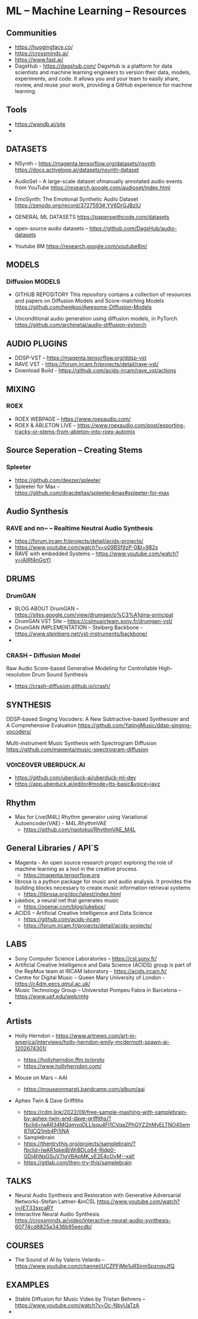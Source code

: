 # ML – Machine Learning – Resources

## Communities
- https://huggingface.co/
- https://crossminds.ai/
- https://www.fast.ai/
- DagsHub - https://dagshub.com/
DagsHub is a platform for data scientists and machine learning engineers to version their data, models, experiments, and code. It allows you and your team to easily share, review, and reuse your work, providing a GitHub experience for machine learning.

## Tools
- https://wandb.ai/site
- 

## DATASETS
- NSynth – https://magenta.tensorflow.org/datasets/nsynth
https://docs.activeloop.ai/datasets/nsynth-dataset

- AudioSet – A large-scale dataset ofmanually annotated audio events from YouTube
https://research.google.com/audioset/index.html

- EmoSynth: The Emotional Synthetic Audio Dataset
https://zenodo.org/record/3727593#.YV6DrGJBzIU

- GENERAL ML DATASETS https://paperswithcode.com/datasets

- open-source audio datasets – https://github.com/DagsHub/audio-datasets

- Youtube 8M https://research.google.com/youtube8m/


## MODELS
### Diffusion MODELS 
- GITHUB REPOSITORY
This repository contains a collection of resources and papers on Diffusion Models and Score-matching Models
https://github.com/heejkoo/Awesome-Diffusion-Models

- Unconditional audio generation using diffusion models, in PyTorch
https://github.com/archinetai/audio-diffusion-pytorch

## AUDIO PLUGINS
- DDSP-VST – https://magenta.tensorflow.org/ddsp-vst
- RAVE VST - https://forum.ircam.fr/projects/detail/rave-vst/
 - Download Build - https://github.com/acids-ircam/rave_vst/actions


## MIXING
### ROEX
- ROEX WEBPAGE – https://www.roexaudio.com/
- ROEX & ABLETON LIVE – https://www.roexaudio.com/post/exporting-tracks-or-stems-from-ableton-into-roex-automix

## Source Seperation – Creating Stems 
### Spleeter 
- https://github.com/deezer/spleeter
- Spleeter for Max – https://github.com/diracdeltas/spleeter4max#spleeter-for-max

## Audio Synthesis
### RAVE and nn~ – Realtime Neutral Audio Synthesis
- https://forum.ircam.fr/projects/detail/acids-projects/
- https://www.youtube.com/watch?v=o09BSf9zP-0&t=982s
- RAVE with embedded Systems – https://www.youtube.com/watch?v=jAIRf4nGgYI

## DRUMS
### DrumGAN
- BLOG ABOUT DrumGAN –https://sites.google.com/view/drumgan/p%C3%A1gina-principal
- DrumGAN VST Site – https://cslmusicteam.sony.fr/drumgan-vst/
- DrumGAN IMPLEMENTATION – Steiberg Backbone - https://www.steinberg.net/vst-instruments/backbone/
- 
### CRASH – Diffusion Model
Raw Audio Score-based Generative Modeling for Controllable High-resolution Drum Sound Synthesis
- https://crash-diffusion.github.io/crash/

## SYNTHESIS
DDSP-based Singing Vocoders: A New Subtractive-based Synthesizer and A Comprehensive Evaluation
https://github.com/YatingMusic/ddsp-singing-vocoders/

Multi-instrument Music Synthesis with Spectrogram Diffusion
https://github.com/magenta/music-spectrogram-diffusion


### VOICEOVER UBERDUCK.AI
- https://github.com/uberduck-ai/uberduck-ml-dev
- https://app.uberduck.ai/editor#mode=tts-basic&voice=jayz

## Rhythm
- Max for Live(M4L) Rhythm generator using Variational Autoencoder(VAE) - M4L.RhythmVAE
  - https://github.com/naotokui/RhythmVAE_M4L

## General Libraries / API`S
- Magenta - An open source research project exploring the role of machine learning as a tool in the creative process.
  -   https://magenta.tensorflow.org
- librosa is a python package for music and audio analysis. It provides the building blocks necessary to create music information retrieval systems 
  -  https://librosa.org/doc/latest/index.html
- jukebox, a neural net that generates music 
  -  https://openai.com/blog/jukebox/
- ACIDS – Artificial Creative Intelligence and Data Science 
  - https://github.com/acids-ircam
  - https://forum.ircam.fr/projects/detail/acids-projects/

## LABS
- Sony Computer Science Laboratories – https://csl.sony.fr/
- Artificial Creative Intelligence and Data Science (ACIDS) group is part of the RepMus team at IRCAM laboratory - https://acids.ircam.fr/
- Centre for Digital Music – Queen Mary University of London - https://c4dm.eecs.qmul.ac.uk/
- Music Technology Group – Universitat Pompeu Fabra in Barcelona – https://www.upf.edu/web/mtg
- 
  
## Artists
- Holly Herndon – https://www.artnews.com/art-in-america/interviews/holly-herndon-emily-mcdermott-spawn-ai-1202674301/
  - https://hollyherndon.ffm.to/proto
  - https://www.hollyherndon.com/
  
- Mouse on Mars – AAI
  - https://mouseonmarstj.bandcamp.com/album/aai

- Aphex Twin & Dave Griffiths
  - https://cdm.link/2022/09/free-sample-mashing-with-samplebrain-by-aphex-twin-and-dave-griffiths/?fbclid=IwAR34MQqmvqDLLlsqu4FI1CVqaZPhGYZ2hMvELTNO45em87dCQ1mb4Pi1iNA
  - Samplebrain
   - https://thentrythis.org/projects/samplebrain/?fbclid=IwAR1qkejBiWrBDLo64-Rjdp0-GDj4hNsGSuV7IgVBApMK_vE2E4cOvM--xaY
   - https://gitlab.com/then-try-this/samplebrain
    


## TALKS
- Neural Audio Synthesis and Restoration with Generative Adversarial Networks-Stefan Lattner-&inCSL
https://www.youtube.com/watch?v=IET33sxcaRY
- Interactive Neural Audio Synthesis
https://crossminds.ai/video/interactive-neural-audio-synthesis-60774cd8825a3436b95eecdb/

## COURSES
- The Sound of AI by Valerio Velardo – https://www.youtube.com/channel/UCZPFjMe1uRSirmSpznqvJfQ

## EXAMPLES
- Stable Diffusion for Music Video by Tristan Behrens – https://www.youtube.com/watch?v=Oc-NbvUaTzA
- 
  

     
